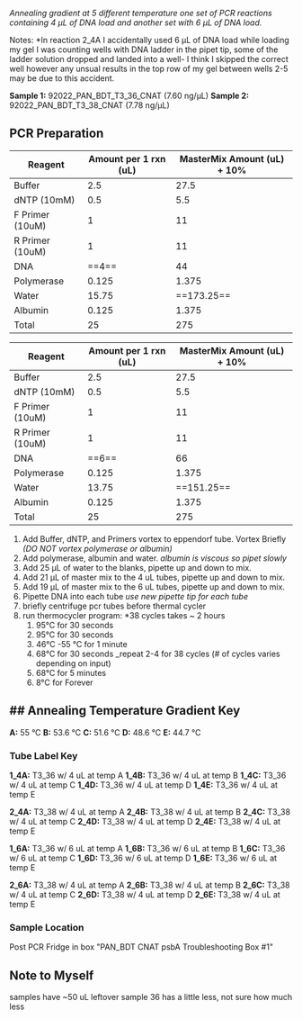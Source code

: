 *Annealing gradient at 5 different temperature one set of PCR reactions containing 4 μL of DNA load and another set with 6 μL of DNA load.*

Notes:
*In reaction 2_4A I accidentally used 6 μL of DNA load
while loading my gel I was counting wells with DNA ladder in the pipet tip, some of the ladder solution dropped and landed into a well- I think I skipped the correct well however any unsual results in the top row of my gel between wells 2-5 may be due to this accident. 

**Sample 1:** 92022_PAN_BDT_T3_36_CNAT (7.60 ng/μL)
**Sample 2:** 92022_PAN_BDT_T3_38_CNAT (7.78 ng/μL)

## PCR Preparation 
| Reagent         | Amount per 1 rxn (uL) | MasterMix Amount (uL) + 10% |
| --------------- | --------------------- | --------------------------- |
| Buffer          | 2.5                   | 27.5                        |
| dNTP (10mM)     | 0.5                   | 5.5                         |
| F Primer (10uM) | 1                     | 11                          |
| R Primer (10uM) | 1                     | 11                          |
| DNA             | ==4==                 | 44                          |
| Polymerase      | 0.125                 | 1.375                       |
| Water           | 15.75                 | ==173.25==                  |
| Albumin         | 0.125                 | 1.375                       |
| Total           | 25                    | 275                         |

| Reagent         | Amount per 1 rxn (uL) | MasterMix Amount (uL) + 10% |
| --------------- | --------------------- | --------------------------- |
| Buffer          | 2.5                   | 27.5                        |
| dNTP (10mM)     | 0.5                   | 5.5                         |
| F Primer (10uM) | 1                     | 11                          |
| R Primer (10uM) | 1                     | 11                          |
| DNA             | ==6==                 | 66                          |
| Polymerase      | 0.125                 | 1.375                       |
| Water           | 13.75                 | ==151.25==                  |
| Albumin         | 0.125                 | 1.375                       |
| Total           | 25                    | 275                         |

1. Add Buffer, dNTP, and Primers vortex to eppendorf tube. Vortex Briefly 
*(DO NOT vortex polymerase or albumin)*
2. Add polymerase, albumin and water.
*albumin is viscous so pipet slowly*
3. Add 25 µL of water to the blanks, pipette up and down to mix.
4. Add 21 µL of master mix to the 4 uL tubes, pipette up and down to mix.
5. Add 19 µL of master mix to the 6 uL tubes, pipette up and down to mix.
6. Pipette DNA into each tube
*use new pipette tip for each tube*
7. briefly centrifuge pcr tubes before thermal cycler
8. run thermocycler program: *38 cycles takes ~ 2 hours
    1. 95°C for 30 seconds
    2. 95°C for 30 seconds
    3. 46°C -55 °C for 1 minute
    4. 68°C for 30 seconds _repeat 2-4 for 38 cycles (# of cycles varies depending on input)
    5. 68°C for 5 minutes
    6. 8°C for Forever

## ## Annealing Temperature Gradient Key 
**A:**  55 °C
**B:**  53.6 °C
**C:**  51.6 °C
**D:**  48.6 °C
**E:**  44.7 °C

### Tube Label Key 
**1_4A:** T3_36 w/ 4 uL at temp A 
**1_4B:** T3_36 w/ 4 uL at temp B
**1_4C:** T3_36 w/ 4 uL at temp C
**1_4D:** T3_36 w/ 4 uL at temp D
**1_4E:** T3_36 w/ 4 uL at temp E

**2_4A:** T3_38 w/ 4 uL at temp A
**2_4B:** T3_38 w/ 4 uL at temp B
**2_4C:** T3_38 w/ 4 uL at temp C
**2_4D:** T3_38 w/ 4 uL at temp D
**2_4E:** T3_38 w/ 4 uL at temp E

**1_6A:** T3_36 w/ 6 uL at temp A 
**1_6B:** T3_36 w/ 6 uL at temp B
**1_6C:** T3_36 w/ 6 uL at temp C
**1_6D:** T3_36 w/ 6 uL at temp D
**1_6E:** T3_36 w/ 6 uL at temp E

**2_6A:** T3_38 w/ 4 uL at temp A
**2_6B:** T3_38 w/ 4 uL at temp B
**2_6C:** T3_38 w/ 4 uL at temp C
**2_6D:** T3_38 w/ 4 uL at temp D
**2_6E:** T3_38 w/ 4 uL at temp E
### Sample Location 
Post PCR Fridge in box "PAN_BDT CNAT psbA Troubleshooting Box #1"
## Note to Myself 
samples have ~50 uL leftover
	sample 36 has a little less, not sure how much less 

